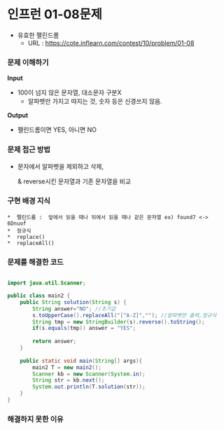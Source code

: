 # 인프런 01-08문제
- 유효한 팰린드롬
  - URL : https://cote.inflearn.com/contest/10/problem/01-08

### 문제 이해하기

**Input**

* 100이 넘지 않은 문자열, 대소문자 구분X
  * 알파벳만 가지고 따지는 것, 숫자 등은 신경쓰지 않음.

**Output**

* 팰린드롬이면 YES, 아니면 NO

### 문제 접근 방법

 * 문자에서 알파벳을 제외하고 삭제,

   & reverse시킨 문자열과 기존 문자열을 비교

### 구현 배경 지식

	*  팰린드롬 :  앞에서 읽을 때나 뒤에서 읽을 때나 같은 문자열 ex) found7 <-> 6Dnuof
	*  정규식
	*  replace()
	*  replaceAll()

### 문제를 해결한 코드
```java

import java.util.Scanner;

public class main2 {
	public String solution(String s) {
		String answer="NO"; //초기값
		s.toUpperCase().replaceAll("[^A-Z]",""); //알파벳만 출력,정규식
		String tmp = new StringBuilder(s).reverse().toString();
		if(s.equals(tmp)) answer = "YES";
		
		return answer;
	}
	
    public static void main(String[] args){
    	main2 T = new main2();
    	Scanner kb = new Scanner(System.in);
    	String str = kb.next();
    	System.out.println(T.solution(str));
    }
}
```

### 해결하지 못한 이유